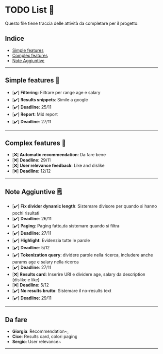 # TODO List 📝

Questo file tiene traccia delle attività da completare per il progetto.

## Indice
- [Simple features](#simple-features)
- [Complex features](#attività-in-corso)
- [Note Aggiuntive](#note-aggiuntive)

---

## Simple features 🚀
  - [✔️] **Filtering**: Filtrare per range age e salary
  - [✔️] **Results snippets**: Simile a google
  - [✔️] **Deadline**: 25/11
  - [✔️] **Report**: Mid report
  - [✔️] **Deadline**: 27/11

---

## Complex features 🚀
  - [❌] **Automatic recommendation**: Da fare bene
  - [❌] **Deadline**: 29/11
  - [❌] **User relevance feedback**: Like and dislike
  - [❌] **Deadline**: 12/12

---

## Note Aggiuntive 🗒️
  - [✔️] **Fix divider dynamic length**: Sistemare divisore per quando si hanno pochi risultati
  - [✔️] **Deadline**: 26/11
  - [✔️] **Paging**: Paging fatto,da sistemare quando si filtra
  - [✔️] **Deadline**: 27/11
  - [✔️] **Highlight**: Evidenzia tutte le parole
  - [✔️] **Deadline**: 5/12
  - [✔️] **Tokenization query**: dividere parole nella ricerca, includere anche params age e salary nella ricerca
  - [✔️] **Deadline**: 27/11
  - [❌] **Results card**: Inserire URI e dividere age, salary da description (dislike e like)
  - [❌] **Deadline**: 5/12
  - [✔️] **No results brutto**: Sistemare il no-results text
  - [✔️] **Deadline**: 29/11

---

## Da fare
  - **Giorgia**: Recommendation~,
  - **Cice**: Results card, colori paging 
  - **Sergio**: User relevance~

---

